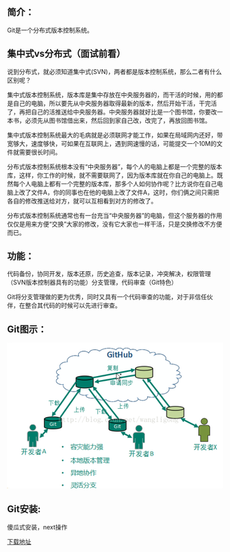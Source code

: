 ## 简介：

Git是一个分布式版本控制系统。

## 集中式vs分布式（面试前看）

说到分布式，就必须知道集中式(SVN)，两者都是版本控制系统，那么二者有什么区别呢？

集中式版本控制系统，版本库是集中存放在中央服务器的，而干活的时候，用的都是自己的电脑，所以要先从中央服务器取得最新的版本，然后开始干活，干完活了，再把自己的活推送给中央服务器。中央服务器就好比是一个图书馆，你要改一本书，必须先从图书馆借出来，然后回到家自己改，改完了，再放回图书馆。

集中式版本控制系统最大的毛病就是必须联网才能工作，如果在局域网内还好，带宽够大，速度够快，可如果在互联网上，遇到网速慢的话，可能提交一个10M的文件就需要很长时间。

分布式版本控制系统根本没有“中央服务器”，每个人的电脑上都是一个完整的版本库，这样，你工作的时候，就不需要联网了，因为版本库就在你自己的电脑上。既然每个人电脑上都有一个完整的版本库，那多个人如何协作呢？比方说你在自己电脑上改了文件A，你的同事也在他的电脑上改了文件A，这时，你们俩之间只需把各自的修改推送给对方，就可以互相看到对方的修改了。

分布式版本控制系统通常也有一台充当“中央服务器”的电脑，但这个服务器的作用仅仅是用来方便“交换”大家的修改，没有它大家也一样干活，只是交换修改不方便而已。

## 功能：

代码备份，协同开发，版本还原，历史追查，版本记录，冲突解决，权限管理（SVN版本控制器具有的功能）分支管理，代码审查（Git特色）

Git将分支管理做的更为优秀，同时又具有一个代码审查的功能，对于非信任伙伴，在整合其代码的时候可以先进行审查。

## Git图示：

![git icon](./../images/introduce.png)

## Git安装:

傻瓜式安装，next操作

[下载地址](https://www.git-scm.com/download/)
